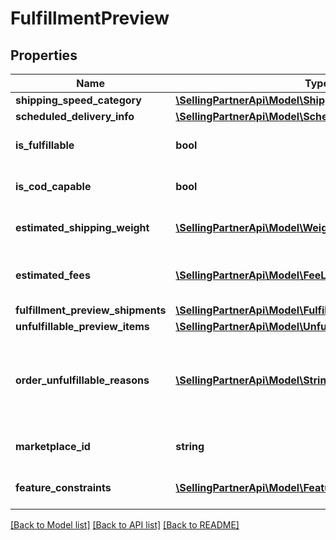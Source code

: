 # FulfillmentPreview

## Properties
Name | Type | Description | Notes
------------ | ------------- | ------------- | -------------
**shipping_speed_category** | [**\SellingPartnerApi\Model\ShippingSpeedCategory**](ShippingSpeedCategory.md) |  | 
**scheduled_delivery_info** | [**\SellingPartnerApi\Model\ScheduledDeliveryInfo**](ScheduledDeliveryInfo.md) |  | [optional] 
**is_fulfillable** | **bool** | When true, this fulfillment order preview is fulfillable. | 
**is_cod_capable** | **bool** | When true, this fulfillment order preview is for COD (Cash On Delivery). | 
**estimated_shipping_weight** | [**\SellingPartnerApi\Model\Weight**](Weight.md) | Estimated shipping weight for this fulfillment order preview. | [optional] 
**estimated_fees** | [**\SellingPartnerApi\Model\FeeList**](FeeList.md) | The estimated fulfillment fees for this fulfillment order preview, if applicable. | [optional] 
**fulfillment_preview_shipments** | [**\SellingPartnerApi\Model\FulfillmentPreviewShipmentList**](FulfillmentPreviewShipmentList.md) |  | [optional] 
**unfulfillable_preview_items** | [**\SellingPartnerApi\Model\UnfulfillablePreviewItemList**](UnfulfillablePreviewItemList.md) |  | [optional] 
**order_unfulfillable_reasons** | [**\SellingPartnerApi\Model\StringList**](StringList.md) | Error codes associated with the fulfillment order preview that indicate why the order is not fulfillable.  Error code examples:  DeliverySLAUnavailable InvalidDestinationAddress | [optional] 
**marketplace_id** | **string** | The marketplace the fulfillment order is placed against. | 
**feature_constraints** | [**\SellingPartnerApi\Model\FeatureSettings[]**](FeatureSettings.md) | A list of features and their fulfillment policies to apply to the order. | [optional] 

[[Back to Model list]](../README.md#documentation-for-models) [[Back to API list]](../README.md#documentation-for-api-endpoints) [[Back to README]](../README.md)


